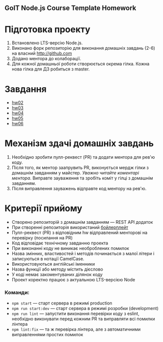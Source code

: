 ## GoIT Node.js Course Template Homework

# Підготовка проекту

1. Встановлено LTS-версію Node.js.
2. Виконано форк репозиторію для виконання домашніх завдань (2-6) на власний
   http://github.com
3. Додано ментора до колаборації.
4. Для кожної домашньої роботи створюється окрема гілка. Кожна нова гілка для ДЗ
   робиться з master.

# Завдання

- [hw02](/assets/tasks/README.task_02.md)
- [hw03](/assets/tasks/README.task_03.md)
- [hw04](/assets/tasks/README.task_04.md)
- [hw05](/assets/tasks/README.task_05.md)
- [hw06](/assets/tasks/README.task_06.md)

# Механізм здачі домашніх завдань

1. Необхідно зробити пулл-реквест (PR) та додати ментора для рев'ю коду.
2. Після того, як ментор заапрувить PR, виконується мердж гілки з домашнім
   завданням у майстер. _Уважно читайте коментарі ментора_. Виправте зауваження
   та зробіть коміт у гілці з домашнім завданням.
3. Після виправлення зауважень відправте код ментору на рев'ю.

# Критерії прийому

- Створено репозиторій з домашнім завданням — REST API додаток
- При створенні репозиторія використаний
  [бойлерплейт](https://github.com/goitacademy/nodejs-homework-template)
- Пулл-реквест (PR) з відповідним hw відправлений менторові на перевірку
  (посилання на PR)
- Код відповідає технічному завданню проекта
- При виконанні коду не виникає необроблених помилок
- Назва змінних, властивостей і методів починається з малої літери і записуються
  в нотації CamelCase.
- Використовуються англійські іменники
- Назва функції або методу містить дієслово
- У коді немає закоментуваних ділянок коду
- Проект коректно працює з актуальною LTS-версією Node

### Команди:

- `npm start` &mdash; старт сервера в режимі production
- `npm run start:dev` &mdash; старт сервера в режимі розробки (development)
- `npm run lint` &mdash; запустити виконання перевірки коду з eslint, необхідно
  виконувати перед кожним PR та виправляти всі помилки лінтера
- `npm lint:fix` &mdash; та ж перевірка лінтера, але з автоматичними
  виправленнями простих помилок
